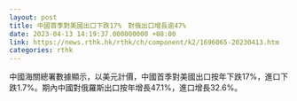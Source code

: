 ```yaml
---
layout: post
title: 中國首季對美國出口下跌17%　對俄出口增長逾47%
date: 2023-04-13 14:19:37.000000000 +08:00
link: https://news.rthk.hk/rthk/ch/component/k2/1696065-20230413.htm
categories: rthk
---
```


中國海關總署數據顯示，以美元計價，中國首季對美國出口按年下跌17%，進口下跌1.7%。期內中國對俄羅斯出口按年增長47.1%，進口增長32.6%。
